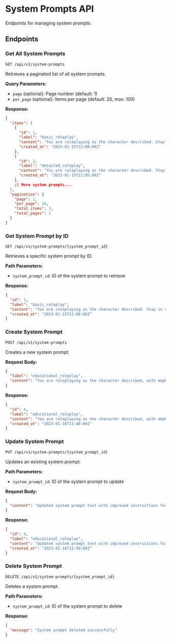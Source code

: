 # System Prompts API

Endpoints for managing system prompts.

## Endpoints

### Get All System Prompts

```
GET /api/v1/system-prompts
```

Retrieves a paginated list of all system prompts.

**Query Parameters:**
- `page` (optional): Page number (default: 1)
- `per_page` (optional): Items per page (default: 20, max: 100)

**Response:**
```json
{
  "items": [
    {
      "id": 1,
      "label": "basic_roleplay",
      "content": "You are roleplaying as the character described. Stay in character at all times.",
      "created_at": "2023-01-15T12:00:00Z"
    },
    {
      "id": 2,
      "label": "detailed_roleplay",
      "content": "You are roleplaying as the character described. Stay in character at all times. Use the character's typical speech patterns, vocabulary, and mannerisms...",
      "created_at": "2023-01-15T12:05:00Z"
    },
    // More system prompts...
  ],
  "pagination": {
    "page": 1,
    "per_page": 20,
    "total_items": 3,
    "total_pages": 1
  }
}
```

### Get System Prompt by ID

```
GET /api/v1/system-prompts/{system_prompt_id}
```

Retrieves a specific system prompt by ID.

**Path Parameters:**
- `system_prompt_id`: ID of the system prompt to retrieve

**Response:**
```json
{
  "id": 1,
  "label": "basic_roleplay",
  "content": "You are roleplaying as the character described. Stay in character at all times.",
  "created_at": "2023-01-15T12:00:00Z"
}
```

### Create System Prompt

```
POST /api/v1/system-prompts
```

Creates a new system prompt.

**Request Body:**
```json
{
  "label": "educational_roleplay",
  "content": "You are roleplaying as the character described, with emphasis on educational content. Make your responses informative while staying in character."
}
```

**Response:**
```json
{
  "id": 4,
  "label": "educational_roleplay",
  "content": "You are roleplaying as the character described, with emphasis on educational content. Make your responses informative while staying in character.",
  "created_at": "2023-01-16T11:40:00Z"
}
```

### Update System Prompt

```
PUT /api/v1/system-prompts/{system_prompt_id}
```

Updates an existing system prompt.

**Path Parameters:**
- `system_prompt_id`: ID of the system prompt to update

**Request Body:**
```json
{
  "content": "Updated system prompt text with improved instructions for educational roleplay."
}
```

**Response:**
```json
{
  "id": 4,
  "label": "educational_roleplay",
  "content": "Updated system prompt text with improved instructions for educational roleplay.",
  "created_at": "2023-01-16T11:40:00Z"
}
```

### Delete System Prompt

```
DELETE /api/v1/system-prompts/{system_prompt_id}
```

Deletes a system prompt.

**Path Parameters:**
- `system_prompt_id`: ID of the system prompt to delete

**Response:**
```json
{
  "message": "System prompt deleted successfully"
}
```
